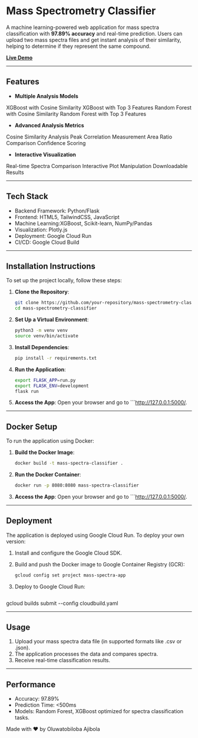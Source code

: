 # **Mass Spectrometry Classifier**

A machine learning-powered web application for mass spectra classification with **97.89% accuracy** and real-time prediction. Users can upload two mass spectra files and get instant analysis of their similarity, helping to determine if they represent the same compound.

[**Live Demo**](https://mass-spectrometry-classifier-application-289208564214.us-central1.run.app/)

---

## **Features**

- **Multiple Analysis Models**

XGBoost with Cosine Similarity
XGBoost with Top 3 Features
Random Forest with Cosine Similarity
Random Forest with Top 3 Features

- **Advanced Analysis Metrics**

Cosine Similarity Analysis
Peak Correlation Measurement
Area Ratio Comparison
Confidence Scoring

- **Interactive Visualization**

Real-time Spectra Comparison
Interactive Plot Manipulation
Downloadable Results

---

## **Tech Stack**
- Backend Framework: Python/Flask
- Frontend: HTML5, TailwindCSS, JavaScript
- Machine Learning:XGBoost, Scikit-learn, NumPy/Pandas
- Visualization: Plotly.js
- Deployment: Google Cloud Run
- CI/CD: Google Cloud Build
  
---

## **Installation Instructions**
To set up the project locally, follow these steps:

1. **Clone the Repository**:
   ```bash
   git clone https://github.com/your-repository/mass-spectrometry-classifier.git
   cd mass-spectrometry-classifier

2. **Set Up a Virtual Environment**:
   ```bash
   python3 -m venv venv
   source venv/bin/activate

3. **Install Dependencies**:
   ```bash
   pip install -r requirements.txt

4. **Run the Application**:
   ```bash
   export FLASK_APP=run.py
   export FLASK_ENV=development
   flask run

5. **Access the App**:
   Open your browser and go to ```http://127.0.0.1:5000/.
   
---

## **Docker Setup**
To run the application using Docker:

1. **Build the Docker Image**:
   ```bash
   docker build -t mass-spectra-classifier .

2. **Run the Docker Container**:
   ```bash
   docker run -p 8080:8080 mass-spectra-classifier

3. **Access the App**:
   Open your browser and go to ```http://127.0.0.1:5000/.


---

## **Deployment**
The application is deployed using Google Cloud Run. To deploy your own version:

1. Install and configure the Google Cloud SDK.

2. Build and push the Docker image to Google Container Registry (GCR):
   ```bash
   gcloud config set project mass-spectra-app

3. Deploy to Google Cloud Run:
   ```bash
  gcloud builds submit --config cloudbuild.yaml

---

## **Usage**

1. Upload your mass spectra data file (in supported formats like .csv or .json).
2. The application processes the data and compares spectra.
3. Receive real-time classification results.
   
---

## **Performance**

- Accuracy: 97.89%
- Prediction Time: <500ms
- Models: Random Forest, XGBoost optimized for spectra classification tasks.


Made with ❤️ by Oluwatobiloba Ajibola

